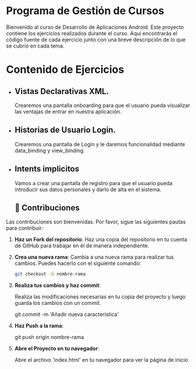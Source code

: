 # Programa de Gestión de Cursos

Bienvenido al curso de Desarrollo de Aplicaciones Android. Este proyecto contiene los ejercicios realizados durante el curso. Aquí encontrarás el código fuente de cada ejercicio junto con una breve descripción de lo que se cubrió en cada tema.

# Contenido de Ejercicios

- ## Vistas Declarativas XML.
  Crearemos una pantalla onboarding para que el usuario pueda visualizar las ventajas de entrar en nuestra aplicación.
- ## Historias de Usuario Login.
   Crearemos una pantalla de Login y le daremos funcionalidad mediante data_binding y view_binding.
- ## Intents implicitos
  Vamos a crear una pantalla de registro para que el usuario pueda introducir sus datos personales y darlo de alta en el sistema.

  ## 🤝 Contribuciones

Las contribuciones son bienvenidas. Por favor, sigue las siguientes pautas para contribuir:

1. **Haz un Fork del repositorio**:
   Haz una copia del repositorio en tu cuenta de GitHub para trabajar en él de manera independiente.

2. **Crea una nueva rama**:
   Cambia a una nueva rama para realizar tus cambios. Puedes hacerlo con el siguiente comando:

   ```bash
   git checkout -b nombre-rama

3. **Realiza tus cambios y haz commit**:

   Realiza las modificaciones necesarias en tu copia del proyecto y luego guarda los cambios con un commit.

   git commit -m 'Añadir nueva característica'

4. **Haz Push a la rama**:

   git push origin nombre-rama
   
4. **Abre el Proyecto en tu navegador**:

   Abre el archivo 'index.html' en tu navegador para ver la página de inicio



